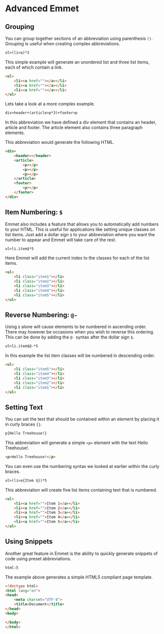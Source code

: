# Advanced Emmet

## Grouping

You can group together sections of an abbreviation using parenthesis `()`. Grouping is useful when creating complex abbreviations.

```html
ul>(li>a)*3
```

This simple example will generate an unordered list and three list items, each of which contain a link.

```html
<ul>
    <li><a href=""></a></li>
    <li><a href=""></a></li>
    <li><a href=""></a></li>
</ul>
```

Lets take a look at a more complex example.

```html
div>header+(article>p*3)+footer>p
```

In this abbreviation we have defined a div element that contains an header, article and footer. The article element also contains three paragraph elements.

This abbreviation would generate the following HTML.

```html
<div>
    <header></header>
    <article>
        <p></p>
        <p></p>
        <p></p>
    </article>
    <footer>
        <p></p>
    </footer>
</div>
```

## Item Numbering: `$`

Emmet also includes a feature that allows you to automatically add numbers to your HTML. This is useful for applications like setting unique classes on list items. Just add a dollar sign `$` to your abbreviation where you want the number to appear and Emmet will take care of the rest.

```html
ul>li.item$*5
```

Here Emmet will add the current index to the classes for each of the list items.

```html
<ul>
    <li class="item1"></li>
    <li class="item2"></li>
    <li class="item3"></li>
    <li class="item4"></li>
    <li class="item5"></li>
</ul>
```

## Reverse Numbering: `@-`

Using `$` alone will cause elements to be numbered in ascending order. There may however be occasions when you wish to reverse this ordering. This can be done by adding the `@-` syntax after the dollar sign `$`.

```html
ul>li.item$@-*5
```

In this example the list item classes will be numbered in descending order.

```html
<ul>
    <li class="item5"></li>
    <li class="item4"></li>
    <li class="item3"></li>
    <li class="item2"></li>
    <li class="item1"></li>
</ul>
```

## Setting Text

You can set the text that should be contained within an element by placing it in curly braces `{}`.

```html
p{Hello Treehouse!}
```

This abbreviation will generate a simple `<p>` element with the text Hello Treehouse!.

```html
<p>Hello Treehouse!</p>
```

You can even use the numbering syntax we looked at earlier within the curly braces.

```html
ul>(li>a{Item $})*5
```

This abbreviation will create five list items containing text that is numbered.

```html
<ul>
    <li><a href="">Item 1</a></li>
    <li><a href="">Item 2</a></li>
    <li><a href="">Item 3</a></li>
    <li><a href="">Item 4</a></li>
    <li><a href="">Item 5</a></li>
</ul>
```

## Using Snippets

Another great feature in Emmet is the ability to quickly generate snippets of code using preset abbreviations.

```html
html:5
```

The example above generates a simple HTML5 compliant page template.

```html
<!doctype html>
<html lang="en">
<head>
    <meta charset="UTF-8">
    <title>Document</title>
</head>
<body>

</body>
</html>
```